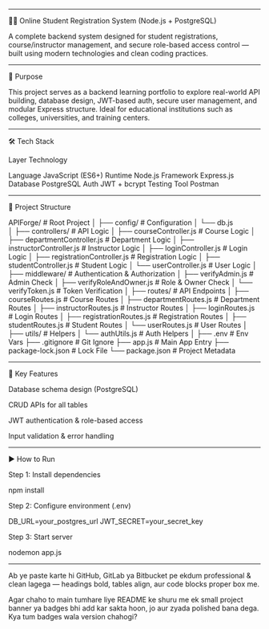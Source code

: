 
---

🧑‍🎓 Online Student Registration System (Node.js + PostgreSQL)

A complete backend system designed for student registrations, course/instructor management, and secure role-based access control — built using modern technologies and clean coding practices.


---

📌 Purpose

This project serves as a backend learning portfolio to explore real-world API building, database design, JWT-based auth, secure user management, and modular Express structure. Ideal for educational institutions such as colleges, universities, and training centers.


---

🛠️ Tech Stack

Layer	Technology

Language	JavaScript (ES6+)
Runtime	Node.js
Framework	Express.js
Database	PostgreSQL
Auth	JWT + bcrypt
Testing Tool	Postman



---

📂 Project Structure

APIForge/                         # Root Project
│
├── config/                       # Configuration
│   └── db.js                    
│
├── controllers/                  # API Logic
│   ├── courseController.js       # Course Logic
│   ├── departmentController.js   # Department Logic
│   ├── instructorController.js   # Instructor Logic
│   ├── loginController.js        # Login Logic
│   ├── registrationController.js # Registration Logic
│   ├── studentController.js      # Student Logic
│   └── userController.js         # User Logic
│
├── middleware/                   # Authentication & Authorization
│   ├── verifyAdmin.js            # Admin Check
│   ├── verifyRoleAndOwner.js     # Role & Owner Check
│   └── verifyToken.js            # Token Verification
│
├── routes/                       # API Endpoints
│   ├── courseRoutes.js           # Course Routes
│   ├── departmentRoutes.js       # Department Routes
│   ├── instructorRoutes.js       # Instructor Routes
│   ├── loginRoutes.js            # Login Routes
│   ├── registrationRoutes.js     # Registration Routes
│   ├── studentRoutes.js          # Student Routes
│   └── userRoutes.js             # User Routes
│
├── utils/                        # Helpers
│   └── authUtils.js              # Auth Helpers
│
├── .env                          # Env Vars
├── .gitignore                    # Git Ignore
├── app.js                        # Main App Entry
├── package-lock.json             # Lock File
└── package.json                  # Project Metadata


---

🔑 Key Features

Database schema design (PostgreSQL)

CRUD APIs for all tables

JWT authentication & role-based access

Input validation & error handling



---

▶️ How to Run

Step 1: Install dependencies

npm install

Step 2: Configure environment (.env)

DB_URL=your_postgres_url
JWT_SECRET=your_secret_key

Step 3: Start server

nodemon app.js


---

Ab ye paste karte hi GitHub, GitLab ya Bitbucket pe ekdum professional & clean lagega — headings bold, tables align, aur code blocks proper box me.

Agar chaho to main tumhare liye README ke shuru me ek small project banner ya badges bhi add kar sakta hoon, jo aur zyada polished bana dega.
Kya tum badges wala version chahogi?
